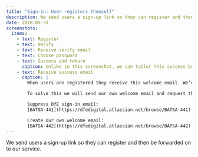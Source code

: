 ```yaml
---
title: "Sign-in: User registers themself"
description: We send users a sign-up link so they can register and then be forwarded on to our service
date: 2018-05-31
screenshots:
  items:
    - text: Register
    - text: Verify
    - text: Receive verify email
    - text: Choose password
    - text: Success and return
      caption: Unlike in this screenshot, we can tailor this success button to take users to the publish courses service, avoiding users getting stuck within DfE Sign in.
    - text: Receive success email
      caption: |
        When users are registered they receive this welcome email. We’ve found that users would refer to this email when they want to return to our service. By using this email to click through to DfE Sign-in the user has no easy route out to our service.

        To solve this we will send our own welcome email and request that this version of the email be suppressed.

        Suppress DfE sign-in email:
        [BATSA-441](https://dfedigital.atlassian.net/browse/BATSA-441)

        Create our own welcome email:
        [BATSA-442](https://dfedigital.atlassian.net/browse/BATSA-442)
---
```


We send users a sign-up link so they can register and then be forwarded on to our service.
